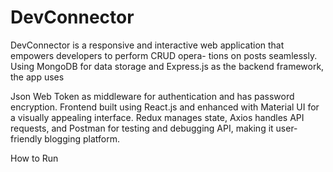 # DevConnector

DevConnector is a responsive and interactive web application that empowers developers to perform CRUD opera-
tions on posts seamlessly. Using MongoDB for data storage and Express.js as the backend framework, the app uses

Json Web Token as middleware for authentication and has password encryption. Frontend built using React.js and
enhanced with Material UI for a visually appealing interface. Redux manages state, Axios handles API requests,
and Postman for testing and debugging API, making it user-friendly blogging platform.

How to Run 
